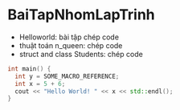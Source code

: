 # BaiTapNhomLapTrinh
- Helloworld: bài tập chép code
- thuật toán n_queen: chép code
- struct and class Students: chép code
```cpp
int main() {
  int y = SOME_MACRO_REFERENCE;
  int x = 5 + 6;
  cout << "Hello World! " << x << std::endl();
}
```
